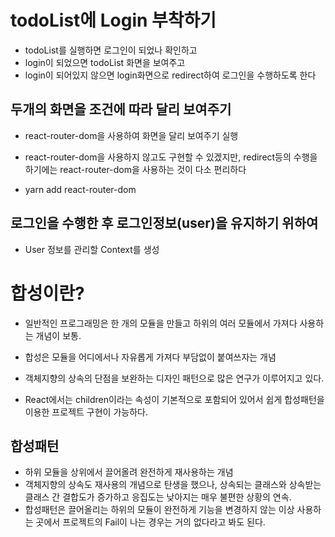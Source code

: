 # todoList에 Login 부착하기

- todoList를 실행하면 로그인이 되었나 확인하고
- login이 되었으면 todoList 화면을 보여주고
- login이 되어있지 않으면 login화면으로 redirect하여 로그인을 수행하도록 한다

## 두개의 화면을 조건에 따라 달리 보여주기

- react-router-dom을 사용하여 화면을 달리 보여주기 실행
- react-router-dom을 사용하지 않고도 구현할 수 있겠지만, redirect등의 수행을 하기에는 react-router-dom을 사용하는 것이 다소 편리하다

- yarn add react-router-dom

## 로그인을 수행한 후 로그인정보(user)을 유지하기 위하여

- User 정보를 관리할 Context를 생성

# 합성이란?

- 일반적인 프로그래밍은 한 개의 모듈을 만들고 하위의 여러 모듈에서 가져다 사용하는 개념이 보통.
- 합성은 모듈을 어디에서나 자유롭게 가져다 부담없이 붙여쓰자는 개념

- 객체지향의 상속의 단점을 보완하는 디자인 패턴으로 많은 연구가 이루어지고 있다.
- React에서는 children이라는 속성이 기본적으로 포함되어 있어서 쉽게 합성패턴을 이용한 프로젝트 구현이 가능하다.

## 합성패턴

- 하위 모듈을 상위에서 끌어올려 완전하게 재사용하는 개념
- 객체지향의 상속도 재사용의 개념으로 탄생을 했으나, 상속되는 클래스와 상속받는 클래스 간 결합도가 증가하고 응집도는 낮아지는 매우 불편한 상황의 연속.
- 합성패턴은 끌어올리는 하위의 모듈이 완전하게 기능을 변경하지 않는 이상 사용하는 곳에서 프로젝트의 Fail이 나는 경우는 거의 없다라고 봐도 된다.
